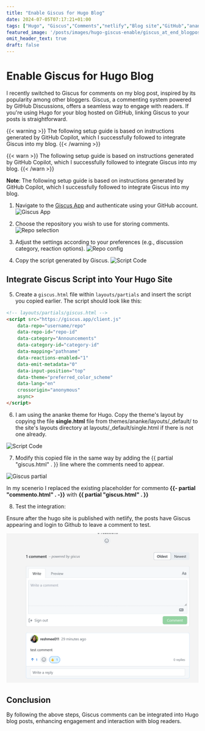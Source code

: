 ```yaml
---
title: "Enable Giscus for Hugo Blog"
date: 2024-07-05T07:17:21+01:00
tags: ["Hugo", "Giscus","Comments","netlify","Blog site","GitHub","ananke theme"]
featured_image: '/posts/images/hugo-giscus-enable/giscus_at_end_blogpost.png'
omit_header_text: true
draft: false
---
```


# Enable Giscus for Hugo Blog

I recently switched to Giscus for comments on my blog post, inspired by its popularity among other bloggers. Giscus, a commenting system powered by GitHub Discussions, offers a seamless way to engage with readers. If you're using Hugo for your blog hosted on GitHub, linking Giscus to your posts is straightforward. 

{{< warning >}}
The following setup guide is based on instructions generated by GitHub Copilot, which I successfully followed to integrate Giscus into my blog.
{{< /warning >}}

{{< warn >}}
The following setup guide is based on instructions generated by GitHub Copilot, which I successfully followed to integrate Giscus into my blog.
{{< /warn >}}

**Note**: The following setup guide is based on instructions generated by GitHub Copilot, which I successfully followed to integrate Giscus into my blog.

1. Navigate to the [Giscus App](https://giscus.app) and authenticate using your GitHub account.
   ![Giscus App](../images/hugo-giscus-enable/giscusApp.png)

2. Choose the repository you wish to use for storing comments.
   ![Repo selection](../images/hugo-giscus-enable/repo_config.png)

3. Adjust the settings according to your preferences (e.g., discussion category, reaction options).
   ![Repo config](../images/hugo-giscus-enable/repo_config_1.png)

4. Copy the script generated by Giscus.
   ![Script Code](../images/hugo-giscus-enable/giscus_scriptcode.png)

## Integrate Giscus Script into Your Hugo Site

5. Create a `giscus.html` file within `layouts/partials` and insert the script you copied earlier. The script should look like this:

```html
<!-- layouts/partials/giscus.html -->
<script src="https://giscus.app/client.js"
    data-repo="username/repo"
    data-repo-id="repo-id"
    data-category="Announcements"
    data-category-id="category-id"
    data-mapping="pathname"
    data-reactions-enabled="1"
    data-emit-metadata="0"
    data-input-position="top"
    data-theme="preferred_color_scheme"
    data-lang="en"
    crossorigin="anonymous"
    async>
</script>
```

6. I am using the ananke theme for Hugo. Copy the theme's layout by copying the file **single.html** file from themes/ananke/layouts/_default/ to the site's layouts directory at layouts/_default/single.html if there is not one already.

![Script Code](../images/hugo-giscus-enable/giscus_scriptcode.png)

7. Modify this copied file in the same way by adding the {{ partial "giscus.html" . }} line where the comments need to appear.

![Giscus partial](../images/hugo-giscus-enable/AddtoSingleHtmltoreplaceCommento.png)

In my scenerio I replaced the existing placeholder for commento **{{- partial "commento.html" . -}}** with **{{ partial "giscus.html" . }}**

8. Test the integration:

Ensure after the hugo site is published with netlify, the posts have Giscus appearing and login to Github to leave a comment to test.

![Giscus ready to use](../posts/images/hugo-giscus-enable/giscus_at_end_blogpost.png)

## Conclusion

By following the above steps, Giscus comments can be integrated into Hugo blog posts, enhancing engagement and interaction with blog readers.
